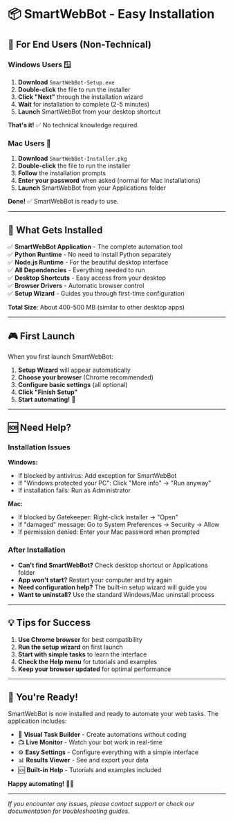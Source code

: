 # 📦 SmartWebBot - Easy Installation

## 🎯 **For End Users (Non-Technical)**

### **Windows Users** 🪟

1. **Download** `SmartWebBot-Setup.exe`
2. **Double-click** the file to run the installer
3. **Click "Next"** through the installation wizard
4. **Wait** for installation to complete (2-5 minutes)
5. **Launch** SmartWebBot from your desktop shortcut

**That's it!** ✅ No technical knowledge required.

### **Mac Users** 🍎

1. **Download** `SmartWebBot-Installer.pkg`
2. **Double-click** the file to run the installer
3. **Follow** the installation prompts
4. **Enter your password** when asked (normal for Mac installations)
5. **Launch** SmartWebBot from your Applications folder

**Done!** ✅ SmartWebBot is ready to use.

---

## 🚀 **What Gets Installed**

✅ **SmartWebBot Application** - The complete automation tool  
✅ **Python Runtime** - No need to install Python separately  
✅ **Node.js Runtime** - For the beautiful desktop interface  
✅ **All Dependencies** - Everything needed to run  
✅ **Desktop Shortcuts** - Easy access from your desktop  
✅ **Browser Drivers** - Automatic browser control  
✅ **Setup Wizard** - Guides you through first-time configuration  

**Total Size**: About 400-500 MB (similar to other desktop apps)

---

## 🎮 **First Launch**

When you first launch SmartWebBot:

1. **Setup Wizard** will appear automatically
2. **Choose your browser** (Chrome recommended)
3. **Configure basic settings** (all optional)
4. **Click "Finish Setup"**
5. **Start automating!** 🤖

---

## 🆘 **Need Help?**

### **Installation Issues**

**Windows:**
- If blocked by antivirus: Add exception for SmartWebBot
- If "Windows protected your PC": Click "More info" → "Run anyway"
- If installation fails: Run as Administrator

**Mac:**
- If blocked by Gatekeeper: Right-click installer → "Open"
- If "damaged" message: Go to System Preferences → Security → Allow
- If permission denied: Enter your Mac password when prompted

### **After Installation**

- **Can't find SmartWebBot?** Check desktop shortcut or Applications folder
- **App won't start?** Restart your computer and try again
- **Need configuration help?** The built-in setup wizard will guide you
- **Want to uninstall?** Use the standard Windows/Mac uninstall process

---

## 💡 **Tips for Success**

1. **Use Chrome browser** for best compatibility
2. **Run the setup wizard** on first launch
3. **Start with simple tasks** to learn the interface
4. **Check the Help menu** for tutorials and examples
5. **Keep your browser updated** for optimal performance

---

## 🎉 **You're Ready!**

SmartWebBot is now installed and ready to automate your web tasks. The application includes:

- 🎯 **Visual Task Builder** - Create automations without coding
- 📺 **Live Monitor** - Watch your bot work in real-time
- ⚙️ **Easy Settings** - Configure everything with a simple interface
- 📊 **Results Viewer** - See and export your data
- 🆘 **Built-in Help** - Tutorials and examples included

**Happy automating!** 🤖✨

---

*If you encounter any issues, please contact support or check our documentation for troubleshooting guides.*
